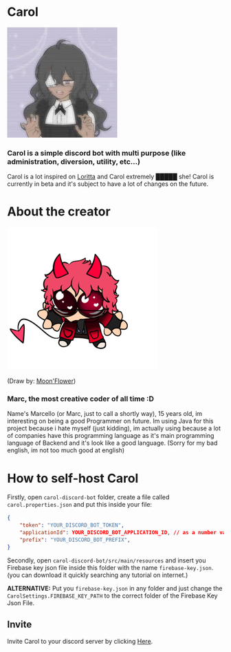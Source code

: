 # Carol

![Imagem](https://github.com/MarcelloDev6001/CarolBot/blob/main/avatar.png)
### Carol is a simple discord bot with multi purpose (like administration, diversion, utility, etc...)

Carol is a lot inspired on [Loritta](https://github.com/LorittaBot/Loritta) and Carol extremely █████ she!
Carol is currently in beta and it's subject to have a lot of changes on the future.

# About the creator

![Imagem](https://github.com/MarcelloDev6001/CarolBot/blob/main/marc-avatar.png)

(Draw by: [Moon'Flower](https://www.youtube.com/@themoonflowy))
### Marc, the most creative coder of all time :D
Name's Marcello (or Marc, just to call a shortly way), 15 years old, im interesting on being a good Programmer on future.
Im using Java for this project because i hate myself (just kidding),
im actually using because a lot of companies have this programming language as it's main programming language of Backend and it's look like a good language.
(Sorry for my bad english, im not too much good at english)

# How to self-host Carol

Firstly, open `carol-discord-bot` folder, create a file called `carol.properties.json` and put this inside your file:

```json
{
    "token": "YOUR_DISCORD_BOT_TOKEN",
    "applicationId": YOUR_DISCORD_BOT_APPLICATION_ID, // as a number value
    "prefix": "YOUR_DISCORD_BOT_PREFIX",
}
```

Secondly, open `carol-discord-bot/src/main/resources` and insert you Firebase key json file inside this folder with the name `firebase-key.json`. (you can download it quickly searching any tutorial on internet.)

**ALTERNATIVE:** Put you `firebase-key.json` in any folder and just change the `CarolSettings.FIREBASE_KEY_PATH` to the correct folder of the Firebase Key Json File.

## Invite

Invite Carol to your discord server by clicking [Here](https://discord.com/oauth2/authorize?client_id=1214985204985241600&permissions=8&integration_type=0&scope=bot).
